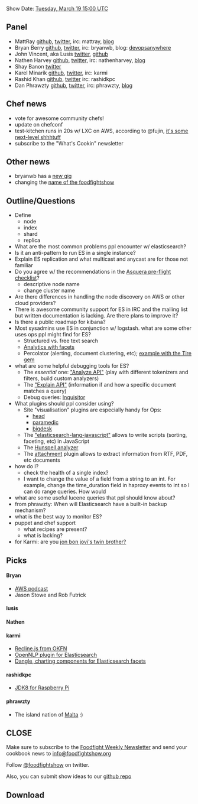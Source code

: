 Show Date:  [Tuesday, March 19 15:00 UTC](http://www.timeanddate.com/worldclock/fixedtime.html?msg=Food+Fight+Show+-+Elastic+Search&iso=20130319T08&p1=234)

Panel<a name="panel"></a>
-----

* MattRay [github](http://github.com/mattray), [twitter](http://twitter.com/mattray), irc: mattray, [blog](http://www.leastresistance.net/)
* Bryan Berry [github](http://github.com/bryanwb), [twitter](http://twitter.com/bryanwb), irc: bryanwb, blog: [devopsanywhere](http://devopsanywhere.blogspot.com)
* John Vincent, aka Lusis [twitter](https://twitter.com/#!/lusis), [github](https://github.com/lusis)
* Nathen Harvey [github](http://github.com/nathenharvey),
  [twitter](http://twitter.com/nathenharvey), irc: nathenharvey,
  [blog](http://nathenharvey.com)
* Shay Banon [twitter](https://twitter.com/kimchy)
* Karel Minarik [github](https://github.com/karmi), [twitter](https://twitter.com/karmiq), irc: karmi
* Rashid Khan [github](https://github.com/rashidkpc), [twitter](https://twitter.com/rashidkpc) irc: rashidkpc
* Dan Phrawzty [github](https://github.com/phrawzty), [twitter](https://twitter.com/phrawzty), irc: phrawzty, [blog](http://www.dark.ca/)

Chef news
---------

* vote for awesome community chefs!
* update on chefconf
* test-kitchen runs in 20s w/ LXC on AWS, according to @fujin, [it's some next-level shhhtuff](https://twitter.com/fujin_/status/311311580518285312)
* subscribe to the "What's Cookin" newsletter

Other news
----------

* bryanwb has a [new gig](http://cyclecomputing.com)
* changing the [name of the foodfightshow](http://www.youtube.com/watch?v=MWRJRlYt6EY)



Outline/Questions
-----------------

* Define
   * node
   * index
   * shard
   * replica
* What are the most common problems ppl encounter w/ elasticsearch?
* Is it an anti-pattern to run ES in a single instance?
* Explain ES replication and what multicast and anycast are for those
  not familiar
* Do you agree w/ the recommendations in the
  [Asquera pre-flight checklist](http://asquera.de/opensource/2012/11/25/elasticsearch-pre-flight-checklist/)?
   * descriptive node name
   * change cluster name
* Are there differences in handling the node discovery on AWS or other
  cloud providers?
* There is awesome community support for ES in IRC and the mailing
  list but written documentation is lacking. Are there plans to
  improve it?
* Is there a public roadmap for kibana?
* Most sysadmins use ES in conjunction w/ logstash. what are some
  other uses ops ppl might find for ES?
   * Structured vs. free text search
   * [Analytics with facets](http://www.elasticsearch.org/blog/2011/05/13/data-visualization-with-elasticsearch-and-protovis.html)
   * Percolator (alerting, document clustering, etc); [example with the Tire gem](https://github.com/karmi/tire/blob/master/test/integration/percolator_test.rb#L51-L73)
* what are some helpful debugging tools for ES?
   * The _essential_ one: ["Analyze API"](http://www.elasticsearch.org/guide/reference/api/admin-indices-analyze.html)
     (play with different tokenizers and filters, build custom analyzers)
   * The ["Explain API"](http://www.elasticsearch.org/guide/reference/api/explain.html)
     (information if and how a specific document matches a query)
   * Debug queries: [Inquisitor](https://github.com/polyfractal/elasticsearch-inquisitor)
* What plugins should ppl consider using?
   * Site "visualisation" plugins are especially handy for Ops:
     * [head](http://mobz.github.com/elasticsearch-head/)
     * [paramedic](https://github.com/karmi/elasticsearch-paramedic)
     * [bigdesk](https://github.com/lukas-vlcek/bigdesk)
   * The ["elasticsearch-lang-javascript"](https://github.com/elasticsearch/elasticsearch-lang-javascript)
     allows to write scripts (sorting, faceting, etc) in JavaScript
   * The [Hunspell analyzer](https://github.com/jprante/elasticsearch-analysis-hunspell)
   * The [attachment](https://github.com/elasticsearch/elasticsearch-mapper-attachments) plugin
     allows to extract information from RTF, PDF, etc documents
* how do I?
  * check the health of a single index?
  * I want to change the value of a field from a string to an int. For
    example, change the time_duration field in haproxy events to int so
    I can do range queries. How would
* what are some useful lucene queries that ppl should know about?
* from phrawzty: When will Elasticsearch have a built-in backup mechanism?
* what is the best way to monitor ES?
* puppet and chef support
   * what recipes are present?
   * what is lacking?
* for Karmi: are you [jon bon jovi's twin brother?](http://www.google.com/url?sa=i&source=images&cd=&cad=rja&docid=g86J3WRXEG5_KM&tbnid=pWL2SEyS7w_xtM:&ved=0CAgQjRwwADjzAQ&url=http%3A%2F%2Fwww.listal.com%2Fviewimage%2F893551&ei=K8Y9UZeBFceL4ATJrYHACQ&psig=AFQjCNFRZGf3E_L68ra5jk08lUpn3ltFzA&ust=1363089323414884) 

Picks<a name="picks"></a>
-----

#### Bryan  

* [AWS podcast](http://aws.amazon.com/apac/awspodcast/)
* Jason Stowe and Rob Futrick

#### lusis  

#### Nathen  

#### karmi

* [Recline.js from OKFN](http://okfnlabs.org/recline/demos/)
* [OpenNLP plugin for Elasticsearch](https://github.com/spinscale/elasticsearch-opennlp-plugin)
* [Dangle, charting components for Elasticsearch facets](http://www.fullscale.co/dangle/)

#### rashidkpc
* [JDK8 for Raspberry Pi](http://jdk8.java.net/fxarmpreview/javafx-arm-developer-preview.html)

#### phrawzty

* The island nation of [Malta](https://en.wikipedia.org/wiki/Malta) :)

CLOSE
-----

Make sure to subscribe to the [Foodfight Weekly Newsletter](http://bit.ly/ffsmail) and send your cookbook
news to info@foodfightshow.org

Follow [@foodfightshow](http://twitter.com/foodfightshow) on twitter.

Also, you can submit show ideas to our [github repo](https://github.com/foodfight/showz)



Download
--------
